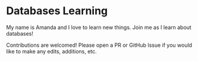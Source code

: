# Databases Learning

My name is Amanda and I love to learn new things. Join me as I learn about databases!

Contributions are welcomed! Please open a PR or GitHub Issue if you would like to make any edits, additions, etc.
